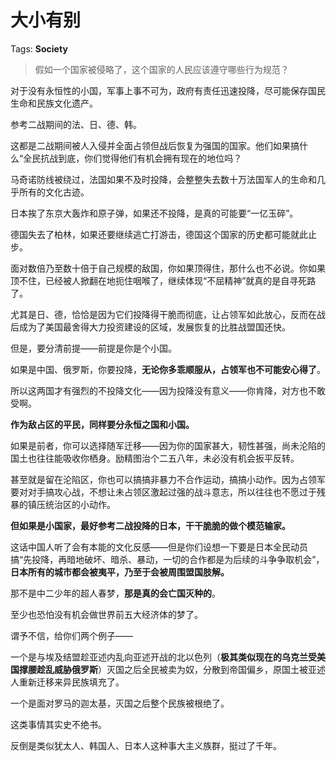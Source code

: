# 大小有别

Tags: **Society**

> 假如一个国家被侵略了，这个国家的人民应该遵守哪些行为规范？



对于没有永恒性的小国，军事上事不可为，政府有责任迅速投降，尽可能保存国民生命和民族文化遗产。

参考二战期间的法、日、德、韩。

这都是二战期间被人入侵并全面占领但战后恢复为强国的国家。他们如果搞什么“全民抗战到底，你们觉得他们有机会拥有现在的地位吗？

马奇诺防线被绕过，法国如果不及时投降，会整整失去数十万法国军人的生命和几乎所有的文化古迹。

日本挨了东京大轰炸和原子弹，如果还不投降，是真的可能要“一亿玉碎”。

德国失去了柏林，如果还要继续逃亡打游击，德国这个国家的历史都可能就此止步。

面对数倍乃至数十倍于自己规模的敌国，你如果顶得住，那什么也不必说。你如果顶不住，已经被人掀翻在地扼住咽喉了，继续体现“不屈精神”就真的是自寻死路了。

尤其是日、德，恰恰是因为它们投降得干脆而彻底，让占领军如此放心，反而在战后成为了美国最舍得大力投资建设的区域，发展恢复的比胜战盟国还快。

但是，要分清前提——前提是你是个小国。

如果是中国、俄罗斯，你要投降，**无论你多乖顺服从，占领军也不可能安心得了**。

所以这两国才有强烈的不投降文化——因为投降没有意义——你肯降，对方也不敢受啊。

  


**作为敌占区的平民，同样要分永恒之国和小国。**

如果是前者，你可以选择随军迁移——因为你的国家甚大，韧性甚强，尚未沦陷的国土也往往能吸收你栖身。励精图治个二五八年，未必没有机会扳平反转。

甚至就是留在沦陷区，你也可以搞搞非暴力不合作运动，搞搞小动作。因为占领军要对对手搞攻心战，不想让未占领区激起过强的战斗意志，所以往往也不愿过于残暴的镇压统治区的小动作。

  


**但如果是小国家，最好参考二战投降的日本，干干脆脆的做个模范输家。**

这话中国人听了会有本能的文化反感——但是你们设想一下要是日本全民动员搞“先投降，再暗地破坏、暗杀、暴动，一切的合作都是为后续的斗争争取机会”，**日本所有的城市都会被夷平，乃至于会被周围盟国肢解。**

那不是中二少年的超人春梦，**那是真的会亡国灭种的**。

至少也恐怕没有机会做世界前五大经济体的梦了。

  


谓予不信，给你们两个例子——

一个是与埃及结盟趁亚述内乱向亚述开战的北以色列（**极其类似现在的乌克兰受美国撑腰趁乱威胁俄罗斯**）灭国之后全民被卖为奴，分散到帝国偏乡，原国土被亚述人重新迁移来异民族填充了。

一个是面对罗马的迦太基，灭国之后整个民族被根绝了。

这类事情其实史不绝书。

反倒是类似犹太人、韩国人、日本人这种事大主义族群，挺过了千年。



